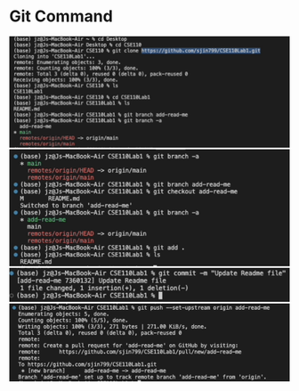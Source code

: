 # Git Command 
![clone](/clone.png)
![branch](/branch.png)
![branch](/Commit.png)
![push](/push.png)

